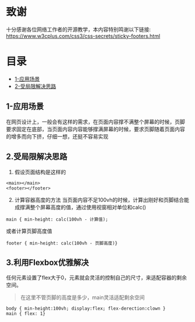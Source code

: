 # 致谢
十分感谢各位网络工作者的开源教学，本内容特别鸣谢以下链接:
https://www.w3cplus.com/css3/css-secrets/sticky-footers.html

# 目录
- [1-应用场景](#1-应用场景)
- [2-受局限解决思路](#2-受局限解决思路)

## 1-应用场景
在网页设计上，一般会有这样的需求，在页面内容撑不满整个屏幕的时候，页脚
要求固定在底部，当页面内容内容能够撑满屏幕的时候，要求页脚随着页面内容
的增多而向下挤，仔细一想，还挺不容易实现

## 2.受局限解决思路
1. 假设页面结构是这样的
```
<main></main>
<footer></footer>
```
2. 计算容器高度的方法
当页面内容不足100vh的时候，计算出刚好和页脚结合能成撑满整个屏幕高度的值，通过使用视窗相对单位和calc()
```
main { min-height: calc(100vh - 计算值); 
```
或者计算页脚高度值
```
footer { min-height: calc(100vh - 页脚高度)}
```

## 3.利用Flexbox优雅解决
任何元素设置了flex大于0，元素就会灵活的控制自己的尺寸，来适配容器的剩余空间。
> 在这里不管页脚的高度是多少，main灵活适配剩余空间
```
body { min-height:100vh; display:flex; flex-derection:clown }
main { flex: 1}
```
